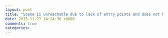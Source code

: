 ```yaml
---
layout: post
title: "Scene is unreachable due to lack of entry points and does not have an identifier for runtime access"
date: 2015-11-27 14:24:38 +0800
comments: true
categories: 
---
```

